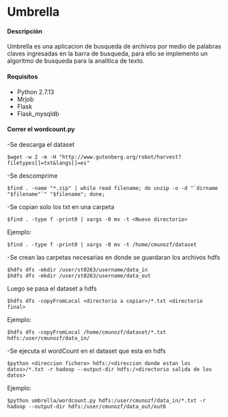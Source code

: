 Umbrella
==========
#### Descripción

Umbrella es una aplicacion de busqueda de archivos por medio de palabras claves ingresadas en la barra de busqueda,
para ello se implemento un algoritmo de busqueda para la analitica de texto.

#### Requisitos 
* Python 2.7.13
* Mrjob
* Flask 
* Flask_mysqldb

#### Correr el wordcount.py
-Se descarga el dataset
```
$wget -w 2 -m -H "http://www.gutenberg.org/robot/harvest?filetypes[]=txt&langs[]=es"
```

-Se descomprime
```
$find . -name "*.zip" | while read filename; do unzip -o -d "`dirname "$filename"`" "$filename"; done; 
```

-Se copian solo los txt en una carpeta
```
$find . -type f -print0 | xargs -0 mv -t <Nuevo directorio>
```
Ejemplo:
```
$find . -type f -print0 | xargs -0 mv -t /home/cmunozf/dataset
```

-Se crean las carpetas necesarias en donde se guardaran los archivos hdfs
```
$hdfs dfs -mkdir /user/st0263/username/data_in
$hdfs dfs -mkdir /user/st0263/username/data_out
```

Luego se pasa el dataset a hdfs 
```
$hdfs dfs -copyFromLocal <directorio a copiar>/*.txt <directorio final>
```
Ejemplo:
```
$hdfs dfs -copyFromLocal /home/cmunozf/dataset/*.txt hdfs:/user/cmunozf/data_in/
```

-Se ejecuta el wordCount en el dataset que esta en hdfs
```
$python <direccion fichero> hdfs:/<direccion donde estan los datos>/*.txt -r hadoop --output-dir hdfs:/<directorio salida de los datos>
```
Ejemplo:
```
$python umbrella/wordcount.py hdfs:/user/cmunozf/data_in/*.txt -r hadoop --output-dir hdfs:/user/cmunozf/data_out/out6
```
